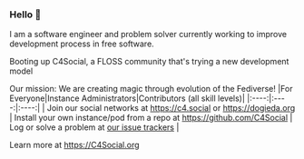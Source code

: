 ### Hello 👋

I am a software engineer and problem solver currently working to improve development process in free software.

Booting up C4Social, a FLOSS community that's trying a new development model

Our mission: We are creating magic through evolution of the Fediverse!
|For Everyone|Instance Administrators|Contributors (all skill levels)|
|:----:|:----:|:----:|
|  Join our social networks at https://c4.social or https://dogieda.org | Install your own instance/pod from a repo at https://github.com/C4Social | Log or solve a problem at [our issue trackers](https://github.com/C4Social/) |

Learn more at https://C4Social.org
